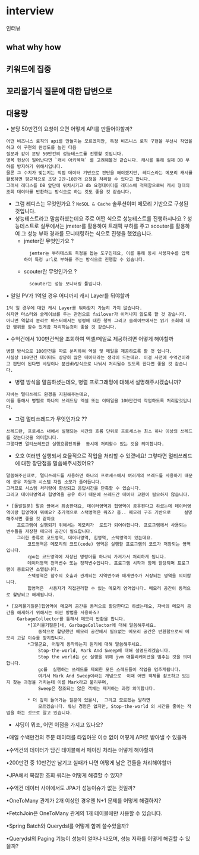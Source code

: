 # interview
인터뷰

## what why how
## 키워드에 집중 
## 꼬리물기식 질문에 대한 답변으로 

## 대용량 

• 분당 50만건의 요청이 오면 어떻게 API를 만들어야할까?
 ```
 어떤 비즈니스 로직의 api를 만들지는 모르겠지만, 특정 비즈니스 로직 구현을 우선시 작업을 하고 이 구현의 완성도를 높인 다음
 질문과 같이 분당 50만건의 성능테스트를 진행할 것입니다. 
 병목 현상이 일어난다면 `캐시 아키텍쳐` 를 고려해볼것 같습니다. 캐시를 통해 실제 DB 부하를 방지하기 위해서입니다. 
 물론 그 수치가 맞는지는 직접 데이터 기반으로 판단을 해야겠지만, 레디스라는 메모리 캐시를 활용하면 평균적으로 초당 2만~10만개 요청을 처리할 수 있다고 합니다. 
 그래서 레디스를 DB 앞단에 위치시키고 db 요청데이터를 레디스에 적재함으로써 캐시 형태의 조회 데이터를 반환하는 방식으로 하는 것도 좋을 것 같습니다. 
 ```
  * 그럼 레디스는 무엇인가요 ? `NoSQL & Cache` 솔루션이며 메모리 기반으로 구성된 것입니다.  
  * 성능테스트라고 말씀하셨는데요 주로 어떤 식으로 성능테스트를 진행하시나요 ? 
    성능테스트로 실무에서는 jmeter를 활용하여 트래픽 부하를 주고 scouter를 활용하여 그 성능 부하 경과를 모니터링하는 식으로 진행을 했었습니다.
    * jmeter란 무엇인가요 ? 
      ```
        jemter는 부하테스트 측정을 돕는 도구인데요, 이를 통해 동시 사용자수를 입력하여 특정 url로 부하를 주는 방식으로 진행할 수 있습니다. 
      ```
    * scouter란 무엇인가요 ?
      ```
        scouter는 성능 모니터링 툴입니다. 
      ```
• 일일 PV가 1억일 경우 어디까지 캐시 Layer를 둬야할까
```
1억 일 경우에 대한 캐시 Layer를 둬야할지 가늠히 가지 않습니다. 
하지만 마스터와 슬레이브를 두는 관점으로 failover가 이러나지 않도록 할 것 같습니다. 
아니면 역할의 분리로 마스터에서는 명령에 대한 행위 그리고 슬레이브에서는 읽기 조회에 대한 행위를 할수 있게끔 처리하는것이 좋을 것 같습니다.
```

• 수억건에서 100만건씩을 조회하여 엑셀/메일로 제공하려면 어떻게 해야할까
```
병렬 방식으로 100만건을 따로 분리하여 엑셀 및 메일을 제공하도록 할 것 입니다.
사실상 100만건 데이터도 상당히 많은 데이터라는 생각이 드는데요. 이걸 사전에 수억건이라고 판단이 된다면 샤딩이나 분산db방식으로 나눠서 처리될수 있도록 한다면 좋을 것 같습니다.
```
 * 병렬 방식을 말씀하셨는데요, 병렬 프로그래밍에 대해서 설명해주시겠습니까?
``` 
자바는 멀티쓰레드 환경을 지원해주는데요,
이를 통해서 병렬로 하나의 쓰레드당 엑셀 또는 이메일을 100만건씩 작업하도록 처리할것입니다. 
```

  * 그럼 멀티쓰레드가 무엇인가요 ??
```
쓰레드란, 프로세스 내에서 실행되는 시간의 흐름 단위로 프로세스는 최소 하나 이상의 쓰레드를 갖는다것을 의미합니다. 
그렇다면 멀티쓰레드란 실행흐름단위를  동시에 처리할수 있는 것을 의미합니다. 
``` 

  * 오호 여러번 실행되서 효율적으로 작업을 처리할 수 있겠네요! 그렇다면 멀티쓰레드에 대한 장단점을 말씀해주시겠어요? 
```
말씀해주신대로, 멀티쓰레드를 사용하면 하나의 프로세스에서 여러개의 쓰레드를 사용하기 때문에 공유 자원과 시스템 자원 소모가 줄어듭니다.
그러므로 시스템 처리량이 향상되고 응답시간을 단축할 수 있습니다.
그리고 데이터영역과 힙영역을 공유 하기 때문에 쓰레드간 데이터 교환이 필요하지 않습니다.
```

	* [돌발질문] 말씀 끊어서 죄송한대요, 데이터영역과 힙영역이 공유된다고 하셨는데 데이터영역이랑 힙영역이 뭐예요? 추가적으로 스택영역은 뭐죠? 흠.. 메모리 구조 기반으로 	설명해주시면 좋을 것 같아요
		프로그램이 실행되기 위해서는 메모리가  로드가 되어야합니다. 프로그램에서 사용되는 변수들을 저장한 메모리 공간이 필요합니다.
		그러한 종류로 코드영역, 데이터영역, 힙영역, 스택영역이 있는데요.
			코드영역은 메모리의 코드(code) 영역은 실행할 프로그램의 코드가 저장되는 영역입니다. 
			cpu는 코드영역에 저장된 명령어를 하나씩 가져가서 처리하게 됩니다.
			데이터영역 전역변수 또는 정적변수입니다. 프로그램 시작과 함께 할당되며 프로그램이 종료되면 소멸됩니다.
			스택영역은 함수의 호출과 관계되는 지역변수와 매개변수가 저장되는 영역을 의미합니다. 
			힙영역은  사용자가 직접관리할 수 있는 메모리 영역입니다. 메모리 공간이 동적으로 할당되고 해제됩니다. 

	* [꼬리물기질문]힙영역이 메모리 공간을 동적으로 할당한다고 하셨는데요, 자바의 메모리 공간을 해제하기 위해서는 어떤 방법을 사용하죠? 
		GarbageCollector를 통해서 메모리 반환을 합니다. 
			*[꼬리물기질문]네, GarbageCollector에 대해 말씀해주세요.
				동적으로 할당했던 메모리 공간에서 필요없는 메모리 공간은 반환함으로써 메모리 고갈 이슈를 방지합니다. 
			*그렇군요, 어떻게 동작하는지 원리에 대해 말씀해주세요.
				Stop-the-world, Mark And Sweep에 대해 설명드리겠습니다.
				Stop the world는 gc 실행을 위해 jvm 애플리케이션을 멈추는 것을 의미합니다.
				gc를  실행하는 쓰레드를 제외한 모든 스레드들이 작업을 멈추게됩니다.
				여기서 Mark And Sweep이라는 개념으로  이때 어떤 객체를 참조하고 있는지 찾는 과정을 거치는데 이를 Mark라고 불리우며, 
				Sweep은 참조되는 않은 객체는 제거하는 과정 의미합니다.

			* 더 깊이 들어가는 질문이 있을시,  그리고 모르겠는 말하면 
				모르겠습니다. 튜닝 경험은 없지만, Stop-the-world 의 시간을 줄이는 작업을 하는 것으로 알고 있습니다. 
 
 * 샤딩이 뭐죠, 어떤 이점을 가지고 있나요?

•매일 수백만건의 주문 데이터를 타임아웃 이슈 없이 어떻게 API로 받아낼 수 있을까

•수억건의 데이터가 담긴 테이블에서 페이징 처리는 어떻게 해야할까

•200만건 중 10만건만 남기고 실패가 나면 어떻게 남은 건들을 처리해야할까

•JPA에서 복잡한 조회 쿼리는 어떻게 해결할 수 있지? 

•수억건 데이터 사이에서도 JPA가 성능이슈가 없는 것일까?

•OneToMany 관계가 2개 이상인 경우엔 N+1 문제를 어떻게 해결하지?

•FetchJoin은 OneToMany 관계의 1개 테이블에만 사용할 수 있습니다.

•Spring Batch와 Querydsl를 어떻게 함께 쓸수있을까?

•Querydsl의 Paging 기능이 성능이 얼마나 나오며, 성능 저하를 어떻게 해결할 수 있을까?

